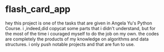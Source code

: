 # flash_card_app
hey this project is one of the tasks that are given in Angela Yu's Python Course. 
i ,indeed,did copycat some parts that i didn't understand, but for the most of the time i couraged myself to do the job on my own.
the codes are completely the products of my knowledge on algorithms and data structures.
i only push notable projects and that are fun to use. 

